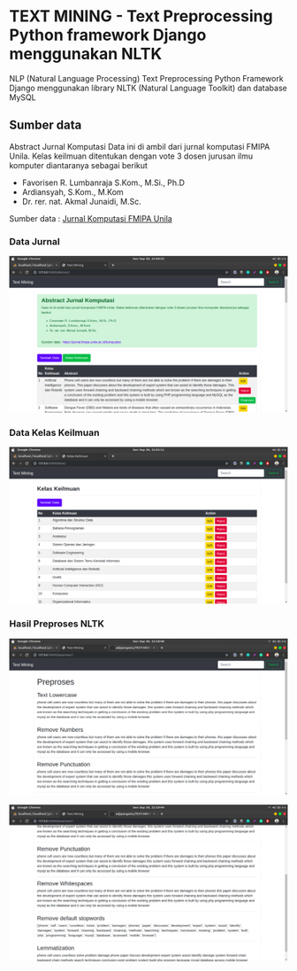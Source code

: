# TEXT MINING - Text Preprocessing Python framework Django menggunakan NLTK

NLP (Natural Language Processing)
Text Preprocessing Python Framework Django menggunakan library NLTK (Natural Language Toolkit) dan database MySQL

## Sumber data

Abstract Jurnal Komputasi
Data ini di ambil dari jurnal komputasi FMIPA Unila. Kelas keilmuan ditentukan dengan vote 3 dosen jurusan ilmu komputer diantaranya sebagai berikut

* Favorisen R. Lumbanraja S.Kom., M.Si., Ph.D
* Ardiansyah, S.Kom., M.Kom
* Dr. rer. nat. Akmal Junaidi, M.Sc.

Sumber data : [Jurnal Komputasi FMIPA Unila](https://jurnal.fmipa.unila.ac.id/komputasi) 

### Data Jurnal

![data jurnal](https://github.com/adjipangestu/TEXT-MINING-Text-Preprocessing-Python-Django-menggunakan-NLTK/blob/master/Screenshot%20from%202019-09-30%2021-00-25.png)

### Data Kelas Keilmuan

![data jurnal](https://github.com/adjipangestu/TEXT-MINING-Text-Preprocessing-Python-Django-menggunakan-NLTK/blob/master/Screenshot%20from%202019-09-30%2021-01-11.png)

### Hasil Preproses NLTK

![data jurnal](https://github.com/adjipangestu/TEXT-MINING-Text-Preprocessing-Python-Django-menggunakan-NLTK/blob/master/Screenshot%20from%202019-09-30%2021-10-48.png)

![data jurnal](https://github.com/adjipangestu/TEXT-MINING-Text-Preprocessing-Python-Django-menggunakan-NLTK/blob/master/Screenshot%20from%202019-09-30%2021-10-44.png)
